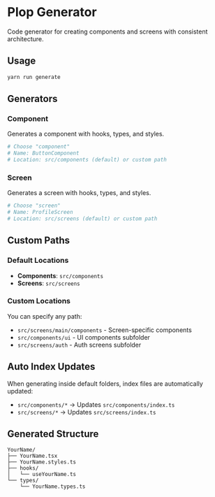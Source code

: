 # Plop Generator

Code generator for creating components and screens with consistent architecture.

## Usage

```bash
yarn run generate
```

## Generators

### Component

Generates a component with hooks, types, and styles.

```bash
# Choose "component"
# Name: ButtonComponent
# Location: src/components (default) or custom path
```

### Screen

Generates a screen with hooks, types, and styles.

```bash
# Choose "screen"
# Name: ProfileScreen
# Location: src/screens (default) or custom path
```

## Custom Paths

### Default Locations

- **Components**: `src/components`
- **Screens**: `src/screens`

### Custom Locations

You can specify any path:

- `src/screens/main/components` - Screen-specific components
- `src/components/ui` - UI components subfolder
- `src/screens/auth` - Auth screens subfolder

## Auto Index Updates

When generating inside default folders, index files are automatically updated:

- `src/components/*` → Updates `src/components/index.ts`
- `src/screens/*` → Updates `src/screens/index.ts`

## Generated Structure

```
YourName/
├── YourName.tsx
├── YourName.styles.ts
├── hooks/
│   └── useYourName.ts
└── types/
    └── YourName.types.ts
```
